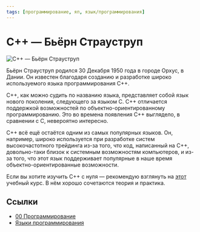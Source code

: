 ```yaml
---
tags: [программирование, яп, язык/программирования]
---
```

# С++ — Бьёрн Страуструп

![С++ — Бьёрн Страуструп](../assets/C++%20-%20%D0%91%D1%8C%D1%91%D1%80%D0%BD%20%D0%A1%D1%82%D1%80%D0%B0%D1%83%D1%81%D1%82%D1%80%D1%83%D0%BF.jpg)

Бьёрн Страуструп родился 30 Декабря 1950 года в городе Орхус, в Дании. Он известен благодаря созданию и разработке широко используемого языка программирования C++.
  
C++, как можно судить по названию языка, представляет собой язык нового поколения, следующего за языком C. C++ отличается поддержкой возможностей по объектно-ориентированному программированию. Это во времена появления C++ выглядело, в сравнении с C, невероятно интересно.  
  
C++ всё ещё остаётся одним из самых популярных языков. Он, например, широко используется при разработке систем высокочастотного трейдинга из-за того, что код, написанный на C++, довольно-таки близок к системным возможностям компьютеров, и из-за того, что этот язык поддерживает популярные в наше время объектно-ориентированные возможности.  
  
Если вы хотите изучить С++ с нуля — рекомендую взглянуть на [этот](https://freecoursesite.com/beginning-c-programming-from-beginner-to-beyond-1/) учебный курс. В нём хорошо сочетаются теория и практика.

## Ссылки

- [00 Программирование](00%20%D0%9F%D1%80%D0%BE%D0%B3%D1%80%D0%B0%D0%BC%D0%BC%D0%B8%D1%80%D0%BE%D0%B2%D0%B0%D0%BD%D0%B8%D0%B5.md)
- [Языки программирования](%D0%AF%D0%B7%D1%8B%D0%BA%D0%B8%20%D0%BF%D1%80%D0%BE%D0%B3%D1%80%D0%B0%D0%BC%D0%BC%D0%B8%D1%80%D0%BE%D0%B2%D0%B0%D0%BD%D0%B8%D1%8F.md)
